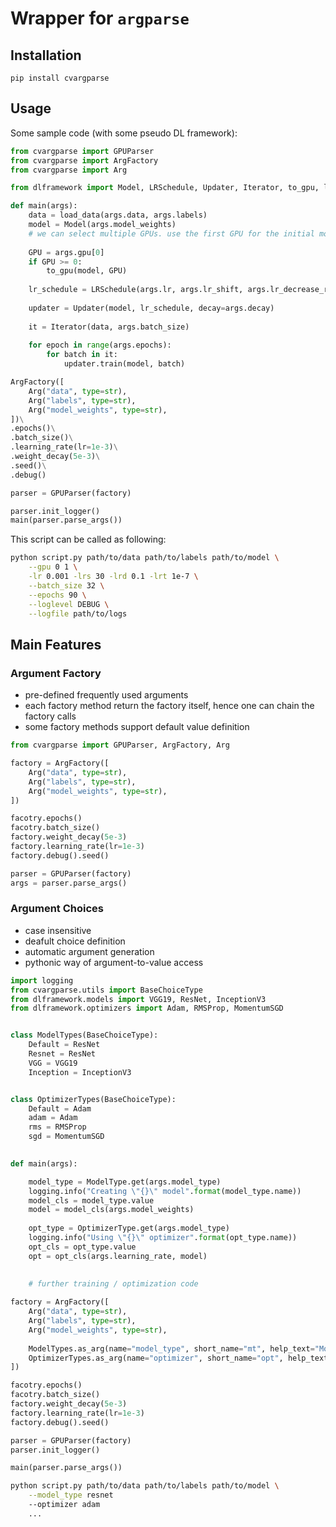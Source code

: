 # Wrapper for `argparse`

## Installation

`pip install cvargparse`

## Usage

Some sample code (with some pseudo DL framework):

```python
from cvargparse import GPUParser
from cvargparse import ArgFactory
from cvargparse import Arg

from dlframework import Model, LRSchedule, Updater, Iterator, to_gpu, load_data

def main(args):
    data = load_data(args.data, args.labels)
    model = Model(args.model_weights)
    # we can select multiple GPUs. use the first GPU for the initial model creation
    
    GPU = args.gpu[0]
    if GPU >= 0:
        to_gpu(model, GPU)
    
    lr_schedule = LRSchedule(args.lr, args.lr_shift, args.lr_decrease_rate, args.lr_target)
    
    updater = Updater(model, lr_schedule, decay=args.decay)
    
    it = Iterator(data, args.batch_size)
    
    for epoch in range(args.epochs):
        for batch in it:
            updater.train(model, batch)

ArgFactory([
	Arg("data", type=str),
	Arg("labels", type=str),
	Arg("model_weights", type=str),
])\
.epochs()\
.batch_size()\
.learning_rate(lr=1e-3)\
.weight_decay(5e-3)\
.seed()\
.debug()

parser = GPUParser(factory)

parser.init_logger()
main(parser.parse_args())
```

This script can be called as following:

```bash
python script.py path/to/data path/to/labels path/to/model \
    --gpu 0 1 \
    -lr 0.001 -lrs 30 -lrd 0.1 -lrt 1e-7 \
    --batch_size 32 \
    --epochs 90 \
    --loglevel DEBUG \
    --logfile path/to/logs    
```

## Main Features

### Argument Factory
* pre-defined frequently used arguments
* each factory method return the factory itself, hence one can chain the factory calls
* some factory methods support default value definition

```python
from cvargparse import GPUParser, ArgFactory, Arg

factory = ArgFactory([
    Arg("data", type=str),
    Arg("labels", type=str),
    Arg("model_weights", type=str),
])

facotry.epochs()
facotry.batch_size()
factory.weight_decay(5e-3)
factory.learning_rate(lr=1e-3)
factory.debug().seed()

parser = GPUParser(factory)
args = parser.parse_args()
```

### Argument Choices
* case insensitive
* deafult choice definition
* automatic argument generation
* pythonic way of argument-to-value access

```python
import logging
from cvargparse.utils import BaseChoiceType
from dlframework.models import VGG19, ResNet, InceptionV3
from dlframework.optimizers import Adam, RMSProp, MomentumSGD


class ModelTypes(BaseChoiceType):
    Default = ResNet
    Resnet = ResNet
    VGG = VGG19
    Inception = InceptionV3


class OptimizerTypes(BaseChoiceType):
    Default = Adam
    adam = Adam
    rms = RMSProp
    sgd = MomentumSGD
    

def main(args):

    model_type = ModelType.get(args.model_type)
    logging.info("Creating \"{}\" model".format(model_type.name))
    model_cls = model_type.value
    model = model_cls(args.model_weights)
    
    opt_type = OptimizerType.get(args.model_type)
    logging.info("Using \"{}\" optimizer".format(opt_type.name))
    opt_cls = opt_type.value
    opt = opt_cls(args.learning_rate, model)
    
    
    # further training / optimization code

factory = ArgFactory([
    Arg("data", type=str),
    Arg("labels", type=str),
    Arg("model_weights", type=str),
    
    ModelTypes.as_arg(name="model_type", short_name="mt", help_text="Model type selection"),
    OptimizerTypes.as_arg(name="optimizer", short_name="opt", help_text="Optimizer selection"),
])

facotry.epochs()
facotry.batch_size()
factory.weight_decay(5e-3)
factory.learning_rate(lr=1e-3)
factory.debug().seed()

parser = GPUParser(factory)
parser.init_logger()

main(parser.parse_args())
```

```bash
python script.py path/to/data path/to/labels path/to/model \
    --model_type resnet
    --optimizer adam
    ...
```

